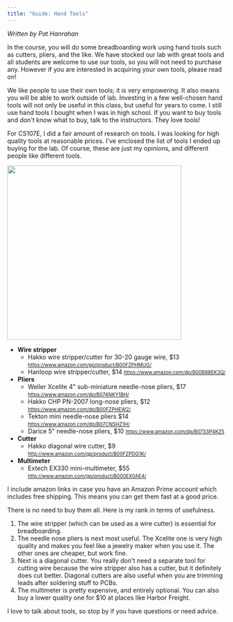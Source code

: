 ```yaml
---
title: "Guide: Hand Tools"
---
```


<style>
a[href*="//"]:link { font-size: 80%; }
</style>

_Written by Pat Hanrahan_

In the course, you will do some breadboarding work using hand tools such as cutters, pliers, and the like. We have stocked our lab with great tools and all students are welcome to use our tools, so you will not need to purchase any.  However if you are interested in acquiring your own tools, please read on!

We like people to use their own tools; it is very empowering. It also means you will be able to work outside of lab. Investing in a few well-chosen hand tools will not only be useful in this
class, but useful for years to come. I still use hand tools I bought
when I was in high school.  If you want to buy tools and don't know what to buy, talk to the instructors. They love tools!  

For CS107E, I did a fair amount of research on
tools. I was looking for high quality tools at reasonable prices.
I've enclosed the list of tools I ended up buying for the lab. Of
course, these are just my opinions, and different people like
different tools. 

<img src="../images/handtools.jpg" width="400">

- __Wire stripper__
    - Hakko wire stripper/cutter for 30-20 gauge wire, $13 <https://www.amazon.com/gp/product/B00FZPHMUG/>
    - Hanloop wire stripper/cutter, $14 <https://www.amazon.com/dp/B00B88EK3Q/>
- __Pliers__
    - Weller Xcelite 4" sub-miniature needle-nose pliers, $17 <https://www.amazon.com/dp/B074NKY1BH/>
    - Hakko CHP PN-2007 long-nose pliers, $12 <https://www.amazon.com/dp/B00FZPHEW2/>
    - Tekton mini needle-nose pliers $14 <https://www.amazon.com/dp/B07CNSHZ1H/>
    - Darice 5" needle-nose pliers, $10 <https://www.amazon.com/dp/B0733P4KZ5>
- __Cutter__ 
    - Hakko diagonal wire cutter, $9 <http://www.amazon.com/gp/product/B00FZPDG1K/>
- __Multimeter__
    - Extech EX330 mini-multimeter, $55 <http://www.amazon.com/gp/product/B000EX0AE4/>

I include amazon links in case you have an Amazon Prime account which includes free shipping. This means you can get them fast at a good price. 

There is no need to buy them all. Here is my rank in terms of usefulness.
1.  The wire stripper (which can be used as a wire cutter)
is essential for breadboarding.
2. The needle nose pliers is next most useful. The Xcelite one is very high quality and makes you feel like a jewelry maker when you use it. The other ones are cheaper,
but work fine. 
3. Next is a diagonal cutter. You really don't
need a separate tool for cutting wire because the wire stripper also has
a cutter, but it definitely does cut better. Diagonal cutters are
also useful when you are trimming leads after soldering stuff to
PCBs. 
4. The multimeter is pretty expensive, and entirely optional.
You can also buy a lower quality one for $10 at places like Harbor
Freight.

I love to talk about tools, so stop by if you
have questions or need advice.

